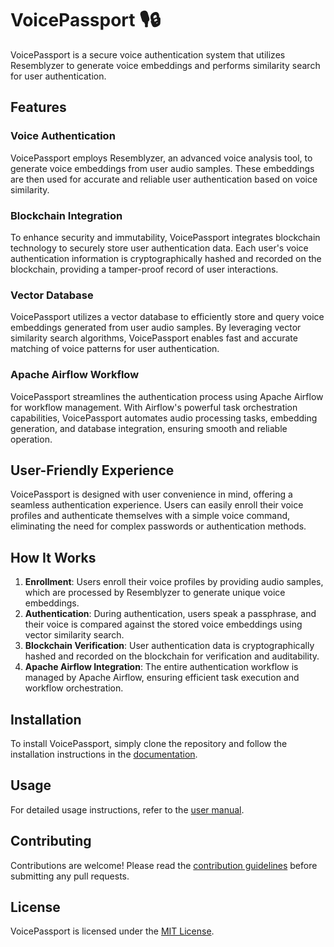 # VoicePassport 🎙️🔒

VoicePassport is a secure voice authentication system that utilizes Resemblyzer to generate voice embeddings and performs similarity search for user authentication.

## Features

### Voice Authentication
VoicePassport employs Resemblyzer, an advanced voice analysis tool, to generate voice embeddings from user audio samples. These embeddings are then used for accurate and reliable user authentication based on voice similarity.

### Blockchain Integration
To enhance security and immutability, VoicePassport integrates blockchain technology to securely store user authentication data. Each user's voice authentication information is cryptographically hashed and recorded on the blockchain, providing a tamper-proof record of user interactions.

### Vector Database
VoicePassport utilizes a vector database to efficiently store and query voice embeddings generated from user audio samples. By leveraging vector similarity search algorithms, VoicePassport enables fast and accurate matching of voice patterns for user authentication.

### Apache Airflow Workflow
VoicePassport streamlines the authentication process using Apache Airflow for workflow management. With Airflow's powerful task orchestration capabilities, VoicePassport automates audio processing tasks, embedding generation, and database integration, ensuring smooth and reliable operation.

## User-Friendly Experience
VoicePassport is designed with user convenience in mind, offering a seamless authentication experience. Users can easily enroll their voice profiles and authenticate themselves with a simple voice command, eliminating the need for complex passwords or authentication methods.

## How It Works
1. **Enrollment**: Users enroll their voice profiles by providing audio samples, which are processed by Resemblyzer to generate unique voice embeddings.
2. **Authentication**: During authentication, users speak a passphrase, and their voice is compared against the stored voice embeddings using vector similarity search.
3. **Blockchain Verification**: User authentication data is cryptographically hashed and recorded on the blockchain for verification and auditability.
4. **Apache Airflow Integration**: The entire authentication workflow is managed by Apache Airflow, ensuring efficient task execution and workflow orchestration.

## Installation
To install VoicePassport, simply clone the repository and follow the installation instructions in the [documentation](docs/installation.md).

## Usage
For detailed usage instructions, refer to the [user manual](docs/user_manual.md).

## Contributing
Contributions are welcome! Please read the [contribution guidelines](CONTRIBUTING.md) before submitting any pull requests.

## License
VoicePassport is licensed under the [MIT License](LICENSE).



